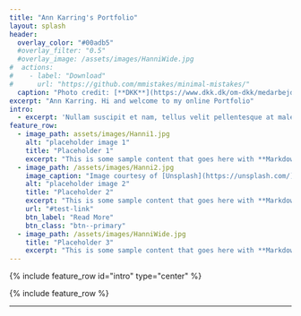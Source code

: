 ```yaml
---
title: "Ann Karring's Portfolio"
layout: splash
header:
  overlay_color: "#00adb5"
  #overlay_filter: "0.5"
  #overlay_image: /assets/images/HanniWide.jpg
#  actions:
#    - label: "Download"
#      url: "https://github.com/mmistakes/minimal-mistakes/"
  caption: "Photo credit: [**DKK**](https://www.dkk.dk/om-dkk/medarbejdere/vilhelmsborg)"
excerpt: "Ann Karring. Hi and welcome to my online Portfolio"
intro:
  - excerpt: 'Nullam suscipit et nam, tellus velit pellentesque at malesuada, enim eaque. Quis nulla, netus tempor in diam gravida tincidunt, *proin faucibus* voluptate felis id sollicitudin. Centered with `type="center"`'
feature_row:
  - image_path: assets/images/Hanni1.jpg
    alt: "placeholder image 1"
    title: "Placeholder 1"
    excerpt: "This is some sample content that goes here with **Markdown** formatting."
  - image_path: /assets/images/Hanni2.jpg
    image_caption: "Image courtesy of [Unsplash](https://unsplash.com/)"
    alt: "placeholder image 2"
    title: "Placeholder 2"
    excerpt: "This is some sample content that goes here with **Markdown** formatting."
    url: "#test-link"
    btn_label: "Read More"
    btn_class: "btn--primary"
  - image_path: /assets/images/HanniWide.jpg
    title: "Placeholder 3"
    excerpt: "This is some sample content that goes here with **Markdown** formatting."
---
```


{% include feature_row id="intro" type="center" %}

{% include feature_row %}

---
